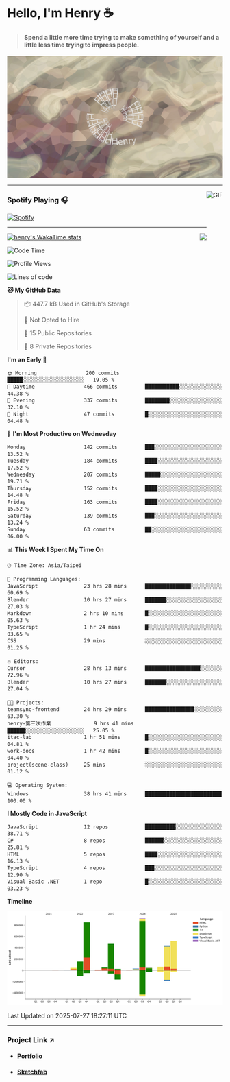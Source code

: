 # Hello, I'm Henry :coffee:

> #### Spend a little more time trying to make something of yourself and a little less time trying to impress people.
 
![](./images/cover.jpg)

---

<img align="right" alt="GIF" height="170px" src="https://media.giphy.com/media/J5B1Y8QZnzXXbLQIBu/giphy.gif" />

### Spotify Playing 🎧

[![Spotify](https://spotify-recently-played-beta.vercel.app/api/spotify)](https://open.spotify.com/user/31uznrpamxhroyd2bt7xchxgnhce)

---

<img align="right" src="https://github-readme-stats.vercel.app/api/top-langs/?username=henry5720&theme=tokyonight&hide_title=false" />

[![henry's WakaTime stats](https://github-readme-stats.vercel.app/api/wakatime?username=@henry5720&layout=compact)](https://github.com/anuraghazra/github-readme-stats)

<!--START_SECTION:waka-->
![Code Time](http://img.shields.io/badge/Code%20Time-130%20hrs-blue)

![Profile Views](http://img.shields.io/badge/Profile%20Views-87-blue)

![Lines of code](https://img.shields.io/badge/From%20Hello%20World%20I%27ve%20Written-3.6%20million%20lines%20of%20code-blue)

**🐱 My GitHub Data** 

> 📦 447.7 kB Used in GitHub's Storage 
 > 
> 🚫 Not Opted to Hire
 > 
> 📜 15 Public Repositories 
 > 
> 🔑 8 Private Repositories 
 > 
**I'm an Early 🐤** 

```text
🌞 Morning                200 commits         █████░░░░░░░░░░░░░░░░░░░░   19.05 % 
🌆 Daytime                466 commits         ███████████░░░░░░░░░░░░░░   44.38 % 
🌃 Evening                337 commits         ████████░░░░░░░░░░░░░░░░░   32.10 % 
🌙 Night                  47 commits          █░░░░░░░░░░░░░░░░░░░░░░░░   04.48 % 
```
📅 **I'm Most Productive on Wednesday** 

```text
Monday                   142 commits         ███░░░░░░░░░░░░░░░░░░░░░░   13.52 % 
Tuesday                  184 commits         ████░░░░░░░░░░░░░░░░░░░░░   17.52 % 
Wednesday                207 commits         █████░░░░░░░░░░░░░░░░░░░░   19.71 % 
Thursday                 152 commits         ████░░░░░░░░░░░░░░░░░░░░░   14.48 % 
Friday                   163 commits         ████░░░░░░░░░░░░░░░░░░░░░   15.52 % 
Saturday                 139 commits         ███░░░░░░░░░░░░░░░░░░░░░░   13.24 % 
Sunday                   63 commits          ██░░░░░░░░░░░░░░░░░░░░░░░   06.00 % 
```


📊 **This Week I Spent My Time On** 

```text
🕑︎ Time Zone: Asia/Taipei

💬 Programming Languages: 
JavaScript               23 hrs 28 mins      ███████████████░░░░░░░░░░   60.69 % 
Blender                  10 hrs 27 mins      ███████░░░░░░░░░░░░░░░░░░   27.03 % 
Markdown                 2 hrs 10 mins       █░░░░░░░░░░░░░░░░░░░░░░░░   05.63 % 
TypeScript               1 hr 24 mins        █░░░░░░░░░░░░░░░░░░░░░░░░   03.65 % 
CSS                      29 mins             ░░░░░░░░░░░░░░░░░░░░░░░░░   01.25 % 

🔥 Editors: 
Cursor                   28 hrs 13 mins      ██████████████████░░░░░░░   72.96 % 
Blender                  10 hrs 27 mins      ███████░░░░░░░░░░░░░░░░░░   27.04 % 

🐱‍💻 Projects: 
teamsync-frontend        24 hrs 29 mins      ████████████████░░░░░░░░░   63.30 % 
henry-第三次作業              9 hrs 41 mins       ██████░░░░░░░░░░░░░░░░░░░   25.05 % 
itac-lab                 1 hr 51 mins        █░░░░░░░░░░░░░░░░░░░░░░░░   04.81 % 
work-docs                1 hr 42 mins        █░░░░░░░░░░░░░░░░░░░░░░░░   04.40 % 
project(scene-class)     25 mins             ░░░░░░░░░░░░░░░░░░░░░░░░░   01.12 % 

💻 Operating System: 
Windows                  38 hrs 41 mins      █████████████████████████   100.00 % 
```

**I Mostly Code in JavaScript** 

```text
JavaScript               12 repos            ██████████░░░░░░░░░░░░░░░   38.71 % 
C#                       8 repos             ██████░░░░░░░░░░░░░░░░░░░   25.81 % 
HTML                     5 repos             ████░░░░░░░░░░░░░░░░░░░░░   16.13 % 
TypeScript               4 repos             ███░░░░░░░░░░░░░░░░░░░░░░   12.90 % 
Visual Basic .NET        1 repo              █░░░░░░░░░░░░░░░░░░░░░░░░   03.23 % 
```



**Timeline**

![Lines of Code chart](https://raw.githubusercontent.com/henry5720/henry5720/main/assets/bar_graph.png)


 Last Updated on 2025-07-27 18:27:11 UTC
<!--END_SECTION:waka-->

---

### Project Link ↗️

- #### [Portfolio](https://drive.google.com/file/d/1kb96bzn4Bhdb4pImsUvKz9Oi9cx455D2/view?usp=drivesdk)
- #### [Sketchfab](https://sketchfab.com/henry4294967296/models)

